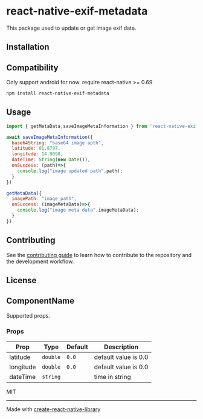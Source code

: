 # react-native-exif-metadata

This package used to update or get image exif data.

## Installation

## Compatibility

Only support android for now. require react-native >= 0.69

```sh
npm install react-native-exif-metadata
```

## Usage

```js
import { getMetaData,saveImageMetaInformation } from 'react-native-exif-metadata';

await saveImageMetaInformation({
  base64String: "base64 image apth",
  latitude: 01.8797,
  longitude: 14.9098,
  dateTime: String(new Date()),
  onSuccess: (path)=>{
    console.log("image updated path",path);
  }
})

getMetaData({
  imagePath: "image path",
  onSuccess: (imageMetaData)=>{
    console.log("image meta data",imageMetaData);
  }
})
```

## Contributing

See the [contributing guide](CONTRIBUTING.md) to learn how to contribute to the repository and the development workflow.

## License


## ComponentName

Supported props.

### Props

| Prop       | Type     | Default | Description                              |
|------------|----------|---------|------------------------------------------|
| latitude   | `double` |  `0.0`  | default value is 0.0                     |
| longitude  | `double` | `0.0`   | default value is 0.0                     |
| dateTime   | `string` |         | time in string 

MIT

---

Made with [create-react-native-library](https://github.com/callstack/react-native-builder-bob)

